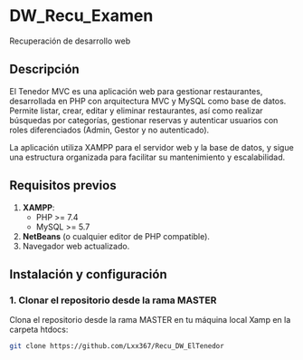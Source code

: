 # DW_Recu_Examen
Recuperación de desarrollo web
## Descripción
El Tenedor MVC es una aplicación web para gestionar restaurantes, desarrollada en PHP con arquitectura MVC y MySQL como base de datos. Permite listar, crear, editar y eliminar restaurantes, así como realizar búsquedas por categorías, gestionar reservas y autenticar usuarios con roles diferenciados (Admin, Gestor y no autenticado).

La aplicación utiliza XAMPP para el servidor web y la base de datos, y sigue una estructura organizada para facilitar su mantenimiento y escalabilidad.

## Requisitos previos
1. **XAMPP**:
   - PHP >= 7.4
   - MySQL >= 5.7
2. **NetBeans** (o cualquier editor de PHP compatible).
3. Navegador web actualizado.

## Instalación y configuración
### 1. Clonar el repositorio desde la rama MASTER
Clona el repositorio desde la rama MASTER en tu máquina local Xamp en la carpeta htdocs:
```bash
git clone https://github.com/Lxx367/Recu_DW_ElTenedor
